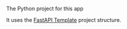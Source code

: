 The Python project for this app

It uses the  [FastAPI Template](https://github.com/microsoft/vscode-python-templates/tree/main/fastapi-template) project structure.
